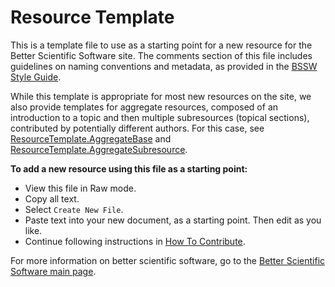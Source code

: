 # Resource Template

This is a template file to use as a starting point for a new resource for the Better Scientific Software site.  The comments section of this file includes guidelines on naming conventions and metadata, as provided in the [BSSW Style Guide](../StyleGuide.md).

While this template is appropriate for most new resources on the site, we also provide templates for aggregate resources, composed of an introduction to a topic and then multiple subresources (topical sections), contributed by potentially different authors.  For this case, see [ResourceTemplate.AggregateBase](ResourceTemplate.AggregateBase.md) and [ResourceTemplate.AggregateSubresource](ResourceTemplate.AggregateSubresource.md).

**To add a new resource using this file as a starting point:**
- View this file in Raw mode.
- Copy all text.
- Select `Create New File`.
- Paste text into your new document, as a starting point.  Then edit as you like.
- Continue following instructions in [How To Contribute](../HowToContribute.md).

For more information on better scientific software, go to the [Better Scientific Software main page](http://betterscientificsoftware.info).

<!---
Publish: no
Categories: specify 1 or more categories
Topics: specify 1 or more topics (corresponding to each category)
Tags: bssw-internal
Level: specify level of content
Prerequisites: specify prerequisites
Aggregate: none
--->

<!---
Please follow these guidelines for naming resources and files. Be sure to include metadata with each entry, as this will be used to organize content, provide filters, and support searches on the BSSW site.

Resource Name:

    Brief, essential words only, nothing extra
    For curated content: Follow name of content (e.g., title of book, article, event, site)
    Filename: Same as resource name
        No spaces
        Cap for first letter of each word
        Abbreviations:
            Apps = Applications
            Cse = CSE = Computational Science and Engineering
            Devpt = Development
            Eng = Engineering
            Hpc = HPC = High-Performance Computing
            Perf = Performance
            Sw = Software

Resource Description:

    Concise paragraph explaining resource from the perspective of the CSE community
    Use links to WhatIs and HowTo docs when appropriate for background info
    Image file (e.g., logo) - optional (encouraged when this exists)

Contributor:

        Name(s) of contributor(s), hyperlinked to GitHub profile(s)

Metadata: Include metadata as formatted comments at the end of the file

    Publish: Publish on the BSSw front-end site?
    Categories: Specify 1 or more categories (primary display via BSSW website)
    Topics: Specify 1 or more topics (visible filters via BSSW website)
    Tags: Specify additional tags as keywords for searches (optional)
    Level: Specify level of content
    Prerequisites: Specify any assumed knowledge on the BSSW site (usually Level 0 and Level 1 BSSW docs)
    Aggregate: Optional info for aggregating content to define a more complex resource

Each aspect of metadata is described below.

Publish: Publish on the BSSw front-end site?
Publish: Yes
Publish: No

Categories: [Primary display via BSSW website interface]

[BSSW curators may add/revise categories as needed over time.]

- Planning
- Development
- Performance
- Reliability
- Collaboration
- Skills

#### Topics: Visible filters via BSSw website interface
- All categories and also finer grain topics within categories
 [Topics: 4-7 per category: family of topics that make sense together. BSSw curators may add/revise topics as needed over time.]

 [need to update]

 Tags: [optional additional keywords for searches]

 [under revision]

Levels: Specify level of detail and depth of content

    Level 0: BSSW WhatIs document
    Level 1: BSSW HowTo document (or equivalent level of detail)
    Level 2: More detailed content, beginner or intermediate levels
    Level 3: Advanced content

Prerequisites: Specify files for any assumed knowledge on the BSSW site (usually Level 0 and Level1 BSSW docs)

    prerequisites: filename1.md, filename2.md, etc.

--->
